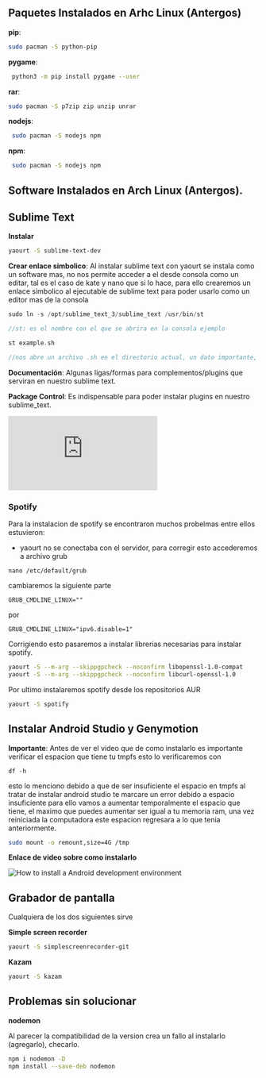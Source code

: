 ## Paquetes Instalados en Arhc Linux (Antergos)

**pip**: 
```sh 
sudo pacman -S python-pip 
```

**pygame**: 
```sh
 python3 -m pip install pygame --user 
 ```


**rar**: 
```sh 
sudo pacman -S p7zip zip unzip unrar 
```


**nodejs**:
```sh
 sudo pacman -S nodejs npm
```

**npm**:
```sh
 sudo pacman -S nodejs npm
```

## Software Instalados en Arch Linux (Antergos).


## Sublime Text
**Instalar**
```sh
yaourt -S sublime-text-dev
```


**Crear enlace simbolico**: Al instalar sublime text con yaourt se instala como un software mas, no nos permite acceder a el desde consola como un editar, tal es el caso de kate y nano que si lo hace, para ello crearemos un enlace simbolico al ejecutable de sublime text para poder usarlo como un editor mas de la consola

```c
sudo ln -s /opt/sublime_text_3/sublime_text /usr/bin/st

//st: es el nombre con el que se abrira en la consola ejemplo 

st example.sh

//nos abre un archivo .sh en el directorio actual, un dato importante, solo guardando (ctrl+s), el archivo se creara. 
```


**Documentación**: Algunas ligas/formas para complementos/plugins que serviran en nuestro sublime text.


**Package Control**: Es indispensable para poder instalar plugins en nuestro sublime_text.


![Package Control](http://docs.sublimetext.info/en/latest/getting_started/install.html)

### Spotify
Para la instalacion de spotify se encontraron muchos probelmas entre ellos estuvieron:

*   yaourt no se conectaba con el servidor, para corregir esto accederemos a archivo grub 
```sudo 
nano /etc/default/grub 
```
cambiaremos la siguiente parte

```
GRUB_CMDLINE_LINUX=""
```
por 
```
GRUB_CMDLINE_LINUX="ipv6.disable=1"
```
Corrigiendo esto pasaremos a instalar librerias necesarias para instalar spotify.
```sh
yaourt -S --m-arg --skippgpcheck --noconfirm libopenssl-1.0-compat
yaourt -S --m-arg --skippgpcheck --noconfirm libcurl-openssl-1.0
```

Por ultimo instalaremos spotify desde los repositorios AUR 
```sh
yaourt -S spotify
```

## Instalar Android Studio y Genymotion

**Importante**: Antes de ver el video que de como instalarlo es importante verificar el espacion que tiene tu tmpfs esto lo verificaremos con 
```
df -h
```
esto lo menciono debido a que de ser insuficiente el espacio en tmpfs al tratar de instalar android studio te marcare un error debido a espacio insuficiente para ello vamos a aumentar temporalmente el espacio que tiene, el maximo que puedes aumentar ser igual a tu memoria ram, una vez reiniciada la computadora este espacion regresara a lo que tenia anteriormente.
```sh
sudo mount -o remount,size=4G /tmp
```

**Enlace de video sobre como instalarlo**


![How to install a Android development environment](https://www.youtube.com/watch?v=2EGDIOpp088)

## Grabador de pantalla
Cualquiera de los dos siguientes sirve

**Simple screen recorder**
```sh
yaourt -S simplescreenrecorder-git
```

**Kazam**
```sh
yaourt -S kazam

```





## Problemas sin solucionar
**nodemon**

Al parecer la compatibilidad de la version crea un fallo al instalarlo (agregarlo), checarlo.

```sh
npm i nodemon -D
npm install --save-deb nodemon

```